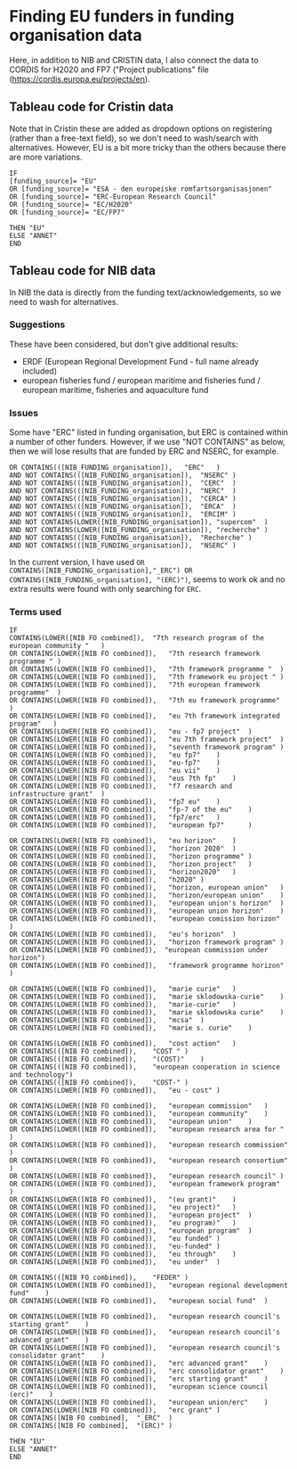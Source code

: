 # Finding EU funders in funding organisation data

Here, in addition to NIB and CRISTIN data, I also connect the data to CORDIS for H2020 and FP7 ("Project publications" file (https://cordis.europa.eu/projects/en).

## Tableau code for Cristin data

Note that in Cristin these are added as dropdown options on registering (rather than a free-text field), so we don't need to wash/search with alternatives. However, EU is a bit more tricky than the others because there are more variations. 

```
IF 
[funding_source]= "EU"
OR [funding_source]= "ESA - den europeiske romfartsorganisasjonen"
OR [funding_source]= "ERC-European Research Council"
OR [funding_source]= "EC/H2020"
OR [funding_source]= "EC/FP7"

THEN "EU"
ELSE "ANNET"
END
```

## Tableau code for NIB data

In NIB the data is directly from the funding text/acknowledgements, so we need to wash for alternatives.

### Suggestions

These have been considered, but don't give additional results:
* ERDF (European Regional Development Fund - full name already included)
* european fisheries fund / european maritime and fisheries fund / european maritime, fisheries and aquaculture fund

### Issues

Some have "ERC" listed in funding organisation, but ERC is contained within a number of other funders. However, if we use  "NOT CONTAINS" as below, then we will lose results that are funded by ERC and NSERC, for example.

```
OR CONTAINS(([NIB_FUNDING_organisation]),	"ERC"	) 
AND NOT CONTAINS(([NIB_FUNDING_organisation]),	"NSERC"	) 
AND NOT CONTAINS(([NIB_FUNDING_organisation]),	"CERC"	)
AND NOT CONTAINS(([NIB_FUNDING_organisation]),	"NERC"	)  
AND NOT CONTAINS(([NIB_FUNDING_organisation]),	"CERCA"	) 
AND NOT CONTAINS(([NIB_FUNDING_organisation]),	"ERCA"	) 
AND NOT CONTAINS(([NIB_FUNDING_organisation]),	"ERCIM"	) 
AND NOT CONTAINS(LOWER([NIB_FUNDING_organisation]),	"supercom"	)
AND NOT CONTAINS(LOWER([NIB_FUNDING_organisation]),	"recherche"	)
AND NOT CONTAINS(([NIB_FUNDING_organisation]),	"Recherche"	)
AND NOT CONTAINS(([NIB_FUNDING_organisation]),	"NSERC"	)
```

In the current version, I have used `OR CONTAINS([NIB_FUNDING_organisation],"_ERC") OR CONTAINS([NIB_FUNDING_organisation], "(ERC)")`, seems to work ok and no extra results were found with only searching for `ERC`.

### Terms used

```
IF 
CONTAINS(LOWER([NIB FO combined]),	"7th research program of the european community "	)
OR CONTAINS(LOWER([NIB FO combined]),	"7th research framework programme "	)
OR CONTAINS(LOWER([NIB FO combined]),	"7th framework programme "	)
OR CONTAINS(LOWER([NIB FO combined]),	"7th framework eu project "	)
OR CONTAINS(LOWER([NIB FO combined]),	"7th european framework programme"	)
OR CONTAINS(LOWER([NIB FO combined]),	"7th eu framework programme"	)
OR CONTAINS(LOWER([NIB FO combined]),	"eu 7th framework integrated program"	)
OR CONTAINS(LOWER([NIB FO combined]),	"eu - fp7 project"	)
OR CONTAINS(LOWER([NIB FO combined]),	"eu 7th framework project"	)
OR CONTAINS(LOWER([NIB FO combined]),	"seventh framework program"	)
OR CONTAINS(LOWER([NIB FO combined]),	"eu fp7"	)
OR CONTAINS(LOWER([NIB FO combined]),	"eu-fp7"	)
OR CONTAINS(LOWER([NIB FO combined]),	"eu vii"	)
OR CONTAINS(LOWER([NIB FO combined]),	"eus 7th fp"	)
OR CONTAINS(LOWER([NIB FO combined]),	"f7 research and infrastructure grant"	)
OR CONTAINS(LOWER([NIB FO combined]),	"fp7 eu"	)
OR CONTAINS(LOWER([NIB FO combined]),	"fp-7 of the eu"	)
OR CONTAINS(LOWER([NIB FO combined]),	"fp7/erc"	)
OR CONTAINS(LOWER([NIB FO combined]),	"european fp7"		)

OR CONTAINS(LOWER([NIB FO combined]),	"eu horizon"	)		
OR CONTAINS(LOWER([NIB FO combined]),	"horizon 2020"	)
OR CONTAINS(LOWER([NIB FO combined]),	"horizon programme"	)
OR CONTAINS(LOWER([NIB FO combined]),	"horizon project"	)
OR CONTAINS(LOWER([NIB FO combined]),	"horizon2020"	)
OR CONTAINS(LOWER([NIB FO combined]),	"h2020"	)
OR CONTAINS(LOWER([NIB FO combined]),	"horizon, european union"	)
OR CONTAINS(LOWER([NIB FO combined]),	"horizon/european union"	)
OR CONTAINS(LOWER([NIB FO combined]),	"european union's horizon"	)
OR CONTAINS(LOWER([NIB FO combined]),	"european union horizon"	)
OR CONTAINS(LOWER([NIB FO combined]),	"european comission horizon"	)
OR CONTAINS(LOWER([NIB FO combined]),	"eu's horizon"	)
OR CONTAINS(LOWER([NIB FO combined]),	"horizon framework program"	)		
OR CONTAINS(LOWER([NIB FO combined]),  "european commission under horizon")
OR CONTAINS(LOWER([NIB FO combined]),	"framework programme horizon"	)

OR CONTAINS(LOWER([NIB FO combined]),	"marie curie"	)
OR CONTAINS(LOWER([NIB FO combined]),	"marie sklodowska-curie"	)
OR CONTAINS(LOWER([NIB FO combined]),	"marie-curie"	)
OR CONTAINS(LOWER([NIB FO combined]),	"marie sklodowska curie"	)
OR CONTAINS(LOWER([NIB FO combined]),	"mcsa"	)
OR CONTAINS(LOWER([NIB FO combined]),	"marie s. curie"	)
		
OR CONTAINS(LOWER([NIB FO combined]),	"cost action"	)		
OR CONTAINS(([NIB FO combined]),	"COST "	)
OR CONTAINS(([NIB FO combined]),	"(COST)"	)
OR CONTAINS(([NIB FO combined]),	"european cooperation in science and technology")
OR CONTAINS(([NIB FO combined]),	"COST-"	)
OR CONTAINS(LOWER([NIB FO combined]),	"eu - cost"	)
		
OR CONTAINS(LOWER([NIB FO combined]),	"european commission"	)
OR CONTAINS(LOWER([NIB FO combined]),	"european community"	)
OR CONTAINS(LOWER([NIB FO combined]),	"european union"	)
OR CONTAINS(LOWER([NIB FO combined]),	"european research area for "	)
OR CONTAINS(LOWER([NIB FO combined]),	"european research commission"	)
OR CONTAINS(LOWER([NIB FO combined]),	"european research consortium"	)
OR CONTAINS(LOWER([NIB FO combined]),	"european research council"	)
OR CONTAINS(LOWER([NIB FO combined]),	"european framework program"	)
OR CONTAINS(LOWER([NIB FO combined]),	"(eu grant)"	)
OR CONTAINS(LOWER([NIB FO combined]),	"eu project)"	)
OR CONTAINS(LOWER([NIB FO combined]),	"european project"	)
OR CONTAINS(LOWER([NIB FO combined]),	"eu program)"	)
OR CONTAINS(LOWER([NIB FO combined]),	"european program"	)
OR CONTAINS(LOWER([NIB FO combined]),	"eu funded"	)
OR CONTAINS(LOWER([NIB FO combined]),	"eu-funded"	)
OR CONTAINS(LOWER([NIB FO combined]),	"eu through"	)
OR CONTAINS(LOWER([NIB FO combined]),	"eu under"	)

OR CONTAINS(([NIB FO combined]),	"FEDER"	)
OR CONTAINS(LOWER([NIB FO combined]),	"european regional development fund"	)
OR CONTAINS(LOWER([NIB FO combined]),	"european social fund"	)
		
OR CONTAINS(LOWER([NIB FO combined]),	"european research council's starting grant"	)
OR CONTAINS(LOWER([NIB FO combined]),	"european research council's advanced grant"	)
OR CONTAINS(LOWER([NIB FO combined]),	"european research council's consolidator grant"	)
OR CONTAINS(LOWER([NIB FO combined]),	"erc advanced grant"	)
OR CONTAINS(LOWER([NIB FO combined]),	"erc consolidator grant"	)
OR CONTAINS(LOWER([NIB FO combined]),	"erc starting grant"	)
OR CONTAINS(LOWER([NIB FO combined]),	"european science council (erc)"	)
OR CONTAINS(LOWER([NIB FO combined]),	"european union/erc"	)
OR CONTAINS(LOWER([NIB FO combined]),	"erc grant"	)
OR CONTAINS([NIB FO combined],	"_ERC"	)
OR CONTAINS([NIB FO combined],	"(ERC)"	)

THEN "EU"
ELSE "ANNET"
END
```
